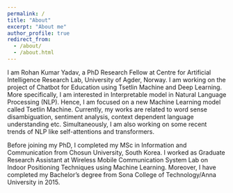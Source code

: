 ```yaml
---
permalink: /
title: "About"
excerpt: "About me"
author_profile: true
redirect_from: 
  - /about/
  - /about.html
---
```


I am Rohan Kumar Yadav, a PhD Research Fellow at Centre for Artificial Intelligence Research Lab, University of Agder, Norway. I am working on the project of Chatbot for Education using Tsetlin Machine and Deep Learning.  More specifically, I am interested in Interpretable model in Natural Language Processing (NLP). Hence, I am focused on a new Machine Learning model called Tsetlin Machine. Currently, my works are related to word sense disambiguation, sentiment analysis, context dependent language understanding etc. Simultaneously, I am also working on some recent trends of NLP like self-attentions and transformers.

Before joining my PhD, I completed my MSc in Information and Communication from Chosun University, South Korea. I worked as Graduate Research Assistant at Wireless Mobile Communication System Lab on Indoor Positioning Techniques using Machine Learning. Moreover, I have completed my Bachelor’s degree from Sona College of Technology/Anna University in 2015.
